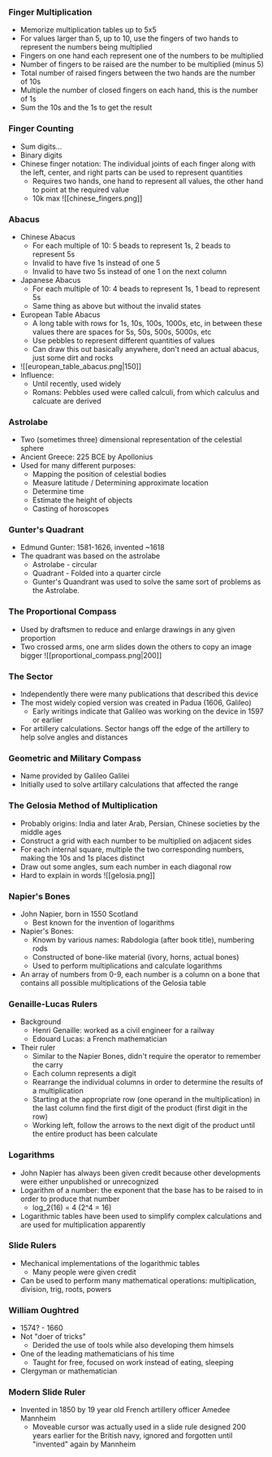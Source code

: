 ### Finger Multiplication
 - Memorize multiplication tables up to 5x5
 - For values larger than 5, up to 10, use the fingers of two hands to represent the numbers being multiplied
 - Fingers on one hand each represent one of the numbers to be multiplied
 - Number of fingers to be raised are the number to be multiplied (minus 5)
 - Total number of raised fingers between the two hands are the number of 10s
 - Multiple the number of closed fingers on each hand, this is the number of 1s
 - Sum the 10s and the 1s to get the result

### Finger Counting
 - Sum digits...
 - Binary digits
 - Chinese finger notation: The individual joints of each finger along with the left, center, and right parts can be used to represent quantities
	 - Requires two hands, one hand to represent all values, the other hand to point at the required value
	 - 10k max
![[chinese_fingers.png]]

### Abacus
 - Chinese Abacus
	 - For each multiple of 10: 5 beads to represent 1s, 2 beads to represent 5s
	 - Invalid to have five 1s instead of one 5
	 - Invalid to have two 5s instead of one 1 on the next column
 - Japanese Abacus
	 - For each multiple of 10: 4 beads to represent 1s, 1 bead to represent 5s
	 - Same thing as above but without the invalid states
 - European Table Abacus
	 - A long table with rows for 1s, 10s, 100s, 1000s, etc, in between these values there are spaces for 5s, 50s, 500s, 5000s, etc
	 - Use pebbles to represent different quantities of values
	 - Can draw this out basically anywhere, don't need an actual abacus, just some dirt and rocks
 - ![[european_table_abacus.png|150]]
 - Influence:
	 - Until recently, used widely
	 - Romans: Pebbles used were called calculi, from which calculus and calcuate are derived

### Astrolabe
 - Two (sometimes three) dimensional representation of the celestial sphere
 - Ancient Greece: 225 BCE by Apollonius
 - Used for many different purposes:
	 - Mapping the position of celestial bodies
	 - Measure latitude / Determining approximate location
	 - Determine time
	 - Estimate the height of objects
	 - Casting of horoscopes

### Gunter's Quadrant
 - Edmund Gunter: 1581-1626, invented ~1618
 - The quadrant was based on the astrolabe
	 - Astrolabe - circular
	 - Quadrant - Folded into a quarter circle
	 - Gunter's Quandrant was used to solve the same sort of problems as the Astrolabe.

### The Proportional Compass
 - Used by draftsmen to reduce and enlarge drawings in any given proportion
 - Two crossed arms, one arm slides down the others to copy an image bigger
![[proportional_compass.png|200]]

### The Sector
 - Independently there were many publications that described this device
 - The most widely copied version was created in Padua (1606, Galileo)
	 - Early writings indicate that Galileo was working on the device in 1597 or earlier
 - For artillery calculations. Sector hangs off the edge of the artillery to help solve angles and distances

### Geometric and Military Compass
 - Name provided by Galileo Galilei
 - Initially used to solve artillary calculations that affected the range

### The Gelosia Method of Multiplication
 - Probably origins: India and later Arab, Persian, Chinese societies by the middle ages
 - Construct a grid with each number to be multiplied on adjacent sides
 - For each internal square, multiple the two corresponding numbers, making the 10s and 1s places distinct
 - Draw out some angles, sum each number in each diagonal row
 - Hard to explain in words
![[gelosia.png]]

### Napier's Bones
 - John Napier, born in 1550 Scotland
	 - Best known for the invention of logarithms
 - Napier's Bones:
	 - Known by various names: Rabdologia (after book title), numbering rods
	 - Constructed of bone-like material (ivory, horns, actual bones)
	 - Used to perform multiplications and calculate logarithms
 - An array of numbers from 0-9, each number is a column on a bone that contains all possible multiplications of the Gelosia table

### Genaille-Lucas Rulers
 - Background
	 - Henri Genaille: worked as a civil engineer for a railway
	 - Edouard Lucas: a French mathematician
 - Their ruler
	 - Similar to the Napier Bones, didn't require the operator to remember the carry
	 - Each column represents a digit
	 - Rearrange the individual columns in order to determine the results of a multiplication
	 - Starting at the appropriate row (one operand in the multiplication) in the last column find the first digit of the product (first digit in the row)
	 - Working left, follow the arrows to the next digit of the product until the entire product has been calculate

### Logarithms
 - John Napier has always been given credit because other developments were either unpublished or unrecognized
 - Logarithm of a number: the exponent that the base has to be raised to in order to produce that number
	 - log_2(16) = 4 (2^4 = 16)
 - Logarithmic tables have been used to simplify complex calculations and are used for multiplication apparently

### Slide Rulers
 - Mechanical implementations of the logarithmic tables
	 - Many people were given credit
 - Can be used to perform many mathematical operations: multiplication, division, trig, roots, powers

### William Oughtred
 - 1574? - 1660
 - Not "doer  of tricks"
	 - Derided the use of tools while also developing them himsels
 - One of the leading mathematicians of his time
	 - Taught for free, focused on work instead of eating, sleeping
 - Clergyman or mathematician

### Modern Slide Ruler
 - Invented in 1850 by 19 year old French artillery officer Amedee Mannheim
	 - Moveable cursor was actually used in a slide rule designed 200 years earlier for the British navy, ignored and forgotten until "invented" again by Mannheim